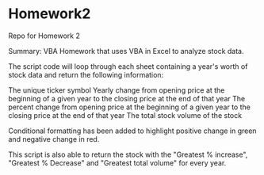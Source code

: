 # Homework2
Repo for Homework 2

Summary: VBA Homework that uses VBA in Excel to analyze stock data.

The script code will loop through each sheet containing a year's worth of stock data and return the following information:

The unique ticker symbol
Yearly change from opening price at the beginning of a given year to the closing price at the end of that year
The percent change from opening price at the beginning of a given year to the closing price at the end of that year
The total stock volume of the stock

Conditional formatting has been added to highlight positive change in green and negative change in red.

This script is also able to return the stock with the "Greatest % increase", "Greatest % Decrease" and "Greatest total volume" for every year. 
